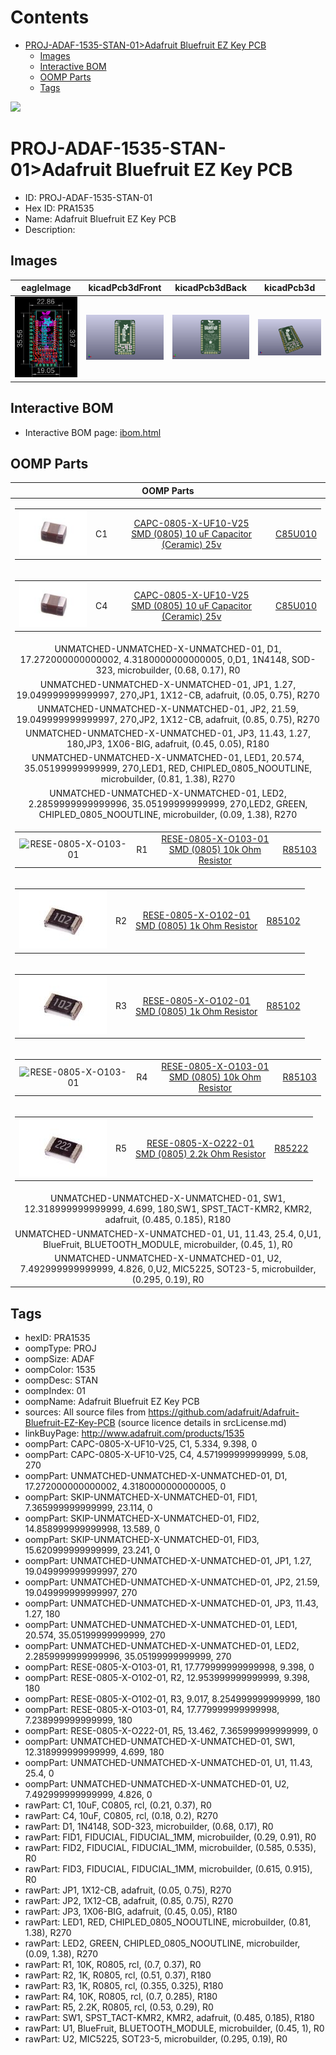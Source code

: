



Contents
========

* [PROJ-ADAF-1535-STAN-01>Adafruit Bluefruit EZ Key PCB](#proj-adaf-1535-stan-01adafruit-bluefruit-ez-key-pcb)
	* [Images](#images)
	* [Interactive BOM](#interactive-bom)
	* [OOMP Parts](#oomp-parts)
	* [Tags](#tags)
  
![][im]
# PROJ-ADAF-1535-STAN-01>Adafruit Bluefruit EZ Key PCB

- ID: PROJ-ADAF-1535-STAN-01
- Hex ID: PRA1535
- Name: Adafruit Bluefruit EZ Key PCB
- Description: 

## Images
  
  

|eagleImage|kicadPcb3dFront|kicadPcb3dBack|kicadPcb3d|
| :---: | :---: | :---: | :---: |
|[![eagleImage](eagleImage_140.png)](eagleImage_600.png)|[![kicadPcb3dFront](kicadPcb3dFront_140.png)](kicadPcb3dFront_600.png)|[![kicadPcb3dBack](kicadPcb3dBack_140.png)](kicadPcb3dBack_600.png)|[![kicadPcb3d](kicadPcb3d_140.png)](kicadPcb3d_600.png)|

## Interactive BOM

- Interactive BOM page: [ibom.html](kicad/bom/ibom.html)

## OOMP Parts
  

|OOMP Parts|
| :---: |
|<table><tr><td>![CAPC-0805-X-UF10-V25](https://raw.githubusercontent.com/oomlout/oomlout_OOMP_parts/main/CAPC-0805-X-UF10-V25/image_140.jpg)</td><td> C1</td><td>[CAPC-0805-X-UF10-V25<br>SMD (0805) 10 uF Capacitor (Ceramic) 25v](https://github.com/oomlout/oomlout_OOMP_parts/tree/main/CAPC-0805-X-UF10-V25/)</td><td>[C85U010](https://github.com/oomlout/oomlout_OOMP_parts/tree/main/CAPC-0805-X-UF10-V25/)</td></tr></table>|
|<table><tr><td>![CAPC-0805-X-UF10-V25](https://raw.githubusercontent.com/oomlout/oomlout_OOMP_parts/main/CAPC-0805-X-UF10-V25/image_140.jpg)</td><td> C4</td><td>[CAPC-0805-X-UF10-V25<br>SMD (0805) 10 uF Capacitor (Ceramic) 25v](https://github.com/oomlout/oomlout_OOMP_parts/tree/main/CAPC-0805-X-UF10-V25/)</td><td>[C85U010](https://github.com/oomlout/oomlout_OOMP_parts/tree/main/CAPC-0805-X-UF10-V25/)</td></tr></table>|
|UNMATCHED-UNMATCHED-X-UNMATCHED-01, D1, 17.272000000000002, 4.3180000000000005, 0,D1, 1N4148, SOD-323, microbuilder, (0.68, 0.17), R0|
|UNMATCHED-UNMATCHED-X-UNMATCHED-01, JP1, 1.27, 19.049999999999997, 270,JP1, 1X12-CB, adafruit, (0.05, 0.75), R270|
|UNMATCHED-UNMATCHED-X-UNMATCHED-01, JP2, 21.59, 19.049999999999997, 270,JP2, 1X12-CB, adafruit, (0.85, 0.75), R270|
|UNMATCHED-UNMATCHED-X-UNMATCHED-01, JP3, 11.43, 1.27, 180,JP3, 1X06-BIG, adafruit, (0.45, 0.05), R180|
|UNMATCHED-UNMATCHED-X-UNMATCHED-01, LED1, 20.574, 35.05199999999999, 270,LED1, RED, CHIPLED_0805_NOOUTLINE, microbuilder, (0.81, 1.38), R270|
|UNMATCHED-UNMATCHED-X-UNMATCHED-01, LED2, 2.2859999999999996, 35.05199999999999, 270,LED2, GREEN, CHIPLED_0805_NOOUTLINE, microbuilder, (0.09, 1.38), R270|
|<table><tr><td>![RESE-0805-X-O103-01](https://raw.githubusercontent.com/oomlout/oomlout_OOMP_parts/main/RESE-0805-X-O103-01/image_140.jpg)</td><td> R1</td><td>[RESE-0805-X-O103-01<br>SMD (0805) 10k Ohm Resistor](https://github.com/oomlout/oomlout_OOMP_parts/tree/main/RESE-0805-X-O103-01/)</td><td>[R85103](https://github.com/oomlout/oomlout_OOMP_parts/tree/main/RESE-0805-X-O103-01/)</td></tr></table>|
|<table><tr><td>![RESE-0805-X-O102-01](https://raw.githubusercontent.com/oomlout/oomlout_OOMP_parts/main/RESE-0805-X-O102-01/image_140.jpg)</td><td> R2</td><td>[RESE-0805-X-O102-01<br>SMD (0805) 1k Ohm Resistor](https://github.com/oomlout/oomlout_OOMP_parts/tree/main/RESE-0805-X-O102-01/)</td><td>[R85102](https://github.com/oomlout/oomlout_OOMP_parts/tree/main/RESE-0805-X-O102-01/)</td></tr></table>|
|<table><tr><td>![RESE-0805-X-O102-01](https://raw.githubusercontent.com/oomlout/oomlout_OOMP_parts/main/RESE-0805-X-O102-01/image_140.jpg)</td><td> R3</td><td>[RESE-0805-X-O102-01<br>SMD (0805) 1k Ohm Resistor](https://github.com/oomlout/oomlout_OOMP_parts/tree/main/RESE-0805-X-O102-01/)</td><td>[R85102](https://github.com/oomlout/oomlout_OOMP_parts/tree/main/RESE-0805-X-O102-01/)</td></tr></table>|
|<table><tr><td>![RESE-0805-X-O103-01](https://raw.githubusercontent.com/oomlout/oomlout_OOMP_parts/main/RESE-0805-X-O103-01/image_140.jpg)</td><td> R4</td><td>[RESE-0805-X-O103-01<br>SMD (0805) 10k Ohm Resistor](https://github.com/oomlout/oomlout_OOMP_parts/tree/main/RESE-0805-X-O103-01/)</td><td>[R85103](https://github.com/oomlout/oomlout_OOMP_parts/tree/main/RESE-0805-X-O103-01/)</td></tr></table>|
|<table><tr><td>![RESE-0805-X-O222-01](https://raw.githubusercontent.com/oomlout/oomlout_OOMP_parts/main/RESE-0805-X-O222-01/image_140.jpg)</td><td> R5</td><td>[RESE-0805-X-O222-01<br>SMD (0805) 2.2k Ohm Resistor](https://github.com/oomlout/oomlout_OOMP_parts/tree/main/RESE-0805-X-O222-01/)</td><td>[R85222](https://github.com/oomlout/oomlout_OOMP_parts/tree/main/RESE-0805-X-O222-01/)</td></tr></table>|
|UNMATCHED-UNMATCHED-X-UNMATCHED-01, SW1, 12.318999999999999, 4.699, 180,SW1, SPST_TACT-KMR2, KMR2, adafruit, (0.485, 0.185), R180|
|UNMATCHED-UNMATCHED-X-UNMATCHED-01, U1, 11.43, 25.4, 0,U1, BlueFruit, BLUETOOTH_MODULE, microbuilder, (0.45, 1), R0|
|UNMATCHED-UNMATCHED-X-UNMATCHED-01, U2, 7.492999999999999, 4.826, 0,U2, MIC5225, SOT23-5, microbuilder, (0.295, 0.19), R0|

## Tags

- hexID: PRA1535
- oompType: PROJ
- oompSize: ADAF
- oompColor: 1535
- oompDesc: STAN
- oompIndex: 01
- oompName: Adafruit Bluefruit EZ Key PCB
- sources: All source files from https://github.com/adafruit/Adafruit-Bluefruit-EZ-Key-PCB (source licence details in srcLicense.md)
- linkBuyPage: http://www.adafruit.com/products/1535
- oompPart: CAPC-0805-X-UF10-V25, C1, 5.334, 9.398, 0
- oompPart: CAPC-0805-X-UF10-V25, C4, 4.571999999999999, 5.08, 270
- oompPart: UNMATCHED-UNMATCHED-X-UNMATCHED-01, D1, 17.272000000000002, 4.3180000000000005, 0
- oompPart: SKIP-UNMATCHED-X-UNMATCHED-01, FID1, 7.365999999999999, 23.114, 0
- oompPart: SKIP-UNMATCHED-X-UNMATCHED-01, FID2, 14.858999999999998, 13.589, 0
- oompPart: SKIP-UNMATCHED-X-UNMATCHED-01, FID3, 15.620999999999999, 23.241, 0
- oompPart: UNMATCHED-UNMATCHED-X-UNMATCHED-01, JP1, 1.27, 19.049999999999997, 270
- oompPart: UNMATCHED-UNMATCHED-X-UNMATCHED-01, JP2, 21.59, 19.049999999999997, 270
- oompPart: UNMATCHED-UNMATCHED-X-UNMATCHED-01, JP3, 11.43, 1.27, 180
- oompPart: UNMATCHED-UNMATCHED-X-UNMATCHED-01, LED1, 20.574, 35.05199999999999, 270
- oompPart: UNMATCHED-UNMATCHED-X-UNMATCHED-01, LED2, 2.2859999999999996, 35.05199999999999, 270
- oompPart: RESE-0805-X-O103-01, R1, 17.779999999999998, 9.398, 0
- oompPart: RESE-0805-X-O102-01, R2, 12.953999999999999, 9.398, 180
- oompPart: RESE-0805-X-O102-01, R3, 9.017, 8.254999999999999, 180
- oompPart: RESE-0805-X-O103-01, R4, 17.779999999999998, 7.238999999999999, 180
- oompPart: RESE-0805-X-O222-01, R5, 13.462, 7.365999999999999, 0
- oompPart: UNMATCHED-UNMATCHED-X-UNMATCHED-01, SW1, 12.318999999999999, 4.699, 180
- oompPart: UNMATCHED-UNMATCHED-X-UNMATCHED-01, U1, 11.43, 25.4, 0
- oompPart: UNMATCHED-UNMATCHED-X-UNMATCHED-01, U2, 7.492999999999999, 4.826, 0
- rawPart: C1, 10uF, C0805, rcl, (0.21, 0.37), R0
- rawPart: C4, 10uF, C0805, rcl, (0.18, 0.2), R270
- rawPart: D1, 1N4148, SOD-323, microbuilder, (0.68, 0.17), R0
- rawPart: FID1, FIDUCIAL, FIDUCIAL_1MM, microbuilder, (0.29, 0.91), R0
- rawPart: FID2, FIDUCIAL, FIDUCIAL_1MM, microbuilder, (0.585, 0.535), R0
- rawPart: FID3, FIDUCIAL, FIDUCIAL_1MM, microbuilder, (0.615, 0.915), R0
- rawPart: JP1, 1X12-CB, adafruit, (0.05, 0.75), R270
- rawPart: JP2, 1X12-CB, adafruit, (0.85, 0.75), R270
- rawPart: JP3, 1X06-BIG, adafruit, (0.45, 0.05), R180
- rawPart: LED1, RED, CHIPLED_0805_NOOUTLINE, microbuilder, (0.81, 1.38), R270
- rawPart: LED2, GREEN, CHIPLED_0805_NOOUTLINE, microbuilder, (0.09, 1.38), R270
- rawPart: R1, 10K, R0805, rcl, (0.7, 0.37), R0
- rawPart: R2, 1K, R0805, rcl, (0.51, 0.37), R180
- rawPart: R3, 1K, R0805, rcl, (0.355, 0.325), R180
- rawPart: R4, 10K, R0805, rcl, (0.7, 0.285), R180
- rawPart: R5, 2.2K, R0805, rcl, (0.53, 0.29), R0
- rawPart: SW1, SPST_TACT-KMR2, KMR2, adafruit, (0.485, 0.185), R180
- rawPart: U1, BlueFruit, BLUETOOTH_MODULE, microbuilder, (0.45, 1), R0
- rawPart: U2, MIC5225, SOT23-5, microbuilder, (0.295, 0.19), R0



[im]: kicadPcb3d_450.png
